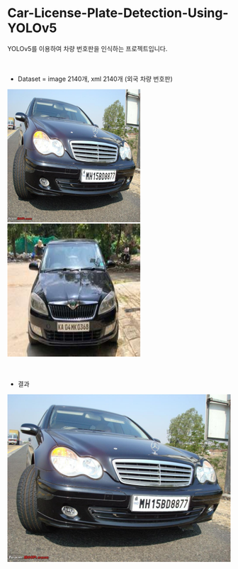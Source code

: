 # Car-License-Plate-Detection-Using-YOLOv5

YOLOv5를 이용하여 차량 번호판을 인식하는 프로젝트입니다.
<br/><br/><br/>

* Dataset = image 2140개, xml 2140개 (외국 차량 번호판)

<img src="./images/N187.jpeg" width="300" height="300"/> <img src="./images/KA11.jpg" width="300" height="300"/>
<br/><br/><br/>

* 결과

<img src="./images/N187.jpeg" />
